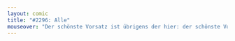 ```yaml
---
layout: comic
title: "#2296: Alle"
mouseover: "Der schönste Vorsatz ist übrigens der hier: der schönste Vorsatz ist übrigens der hier."
---
```

